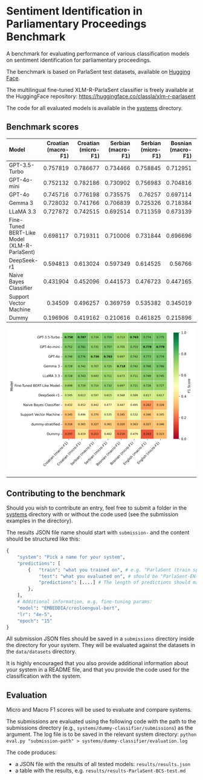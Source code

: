 # Sentiment Identification in Parliamentary Proceedings Benchmark

A benchmark for evaluating performance of various classification models on sentiment identification for parliamentary proceedings.

The benchmark is based on ParlaSent test datasets, available on [Hugging Face](https://huggingface.co/datasets/classla/ParlaSent).

The multilingual fine-tuned XLM-R-ParlaSent classifier is freely available at the HuggingFace repository: https://huggingface.co/classla/xlm-r-parlasent

The code for all evaluated models is available in the [systems](systems) directory.

## Benchmark scores

| Model                      |   Croatian (macro-F1) |   Croatian (micro-F1) |   Serbian (macro-F1) |   Serbian (micro-F1) |   Bosnian (macro-F1) |   Bosnian (micro-F1) |   English (macro-F1) |   English (micro-F1) |
|:---------------------------|----------------------:|----------------------:|---------------------:|---------------------:|---------------------:|---------------------:|---------------------:|---------------------:|
| GPT-3.5-Turbo                    |              0.757819 |              0.786677 |             0.734466 |             0.758845 |             0.712951 |             0.763158 |             0.773967 |             0.774615 |
| GPT-4o-mini                |              0.752132 |              0.782186 |             0.730902 |             0.756983 |             0.704816 |             0.752632 |             0.778402 |             0.779231 |
| GPT-4o                     |              0.745716 |              0.776198 |             0.735575 |             0.76257  |             0.697114 |             0.742105 |             0.773181 |             0.773846 |
| Gemma 3                    |              0.728032 |              0.741766 |             0.706839 |             0.725326 |             0.718384 |             0.742105 |             0.7676   |             0.766154 |
| LLaMA 3.3                  |              0.727872 |              0.742515 |             0.692514 |             0.711359 |             0.673139 |             0.710526 |             0.748669 |             0.745    |
| Fine-Tuned BERT-Like Model (XLM-R-ParlaSent) |              0.698117 |              0.719311 |             0.710006 |             0.731844 |             0.696696 |             0.721053 |             0.727563 |             0.726538 |
| DeepSeek-r1                |              0.594813 |              0.613024 |             0.597349 |             0.614525 |             0.56766  |             0.589474 |             0.616906 |             0.617308 |
| Naive Bayes Classifier     |              0.431904 |              0.452096 |             0.441573 |             0.476723 |             0.447165 |             0.494737 |             0.262311 |             0.327692 |
| Support Vector Machine     |              0.34509  |              0.496257 |             0.369759 |             0.535382 |             0.345019 |             0.531579 |             0.34615  |             0.395385 |
| Dummy                      |              0.196906 |              0.419162 |             0.210616 |             0.461825 |             0.215896 |             0.478947 |             0.162937 |             0.323462 |

![](evaluation-for-the-paper/sentiment-results-heatmap.png)

------------------------------------------



## Contributing to the benchmark

Should you wish to contribute an entry, feel free to submit a folder in the [systems](systems) directory with or without the code used (see the submission examples in the directory).

The results JSON file name should start with `submission-` and the content should be structured like this:

```python
{
    "system": "Pick a name for your system",
    "predictions": [
        {   "train": "what you trained on", # e.g. "ParlaSent (train split)"
            "test": "what you evaluated on", # should be "ParlaSent-EN-test" or "ParlaSent-BCS-test"
            "predictions": [....] # The length of predictions should match the length of test data
        },
    ],
    # Additional information, e.g. fine-tuning params:
    "model": "EMBEDDIA/crosloengual-bert",
    "lr": "4e-5",
    "epoch": "15"
}
```

All submission JSON files should be saved in a `submissions` directory inside the directory for your system. They will be evaluated against the datasets in the `data/datasets` directory.

It is highly encouraged that you also provide additional information about your system in a README file, and that you provide the code used for the classification with the system.

## Evaluation

Micro and Macro F1 scores will be used to evaluate and compare systems.

The submissions are evaluated using the following code with the path to the submissions directory (e.g., ``systems/dummy-classifier/submissions``) as the argument. The log file is to be saved in the relevant system directory:
```python eval.py "submission-path" > systems/dummy-classifier/evaluation.log```

The code produces:
- a JSON file with the results of all tested models: `results/results.json`
- a table with the results, e.g. `results/results-ParlaSent-BCS-test.md`
